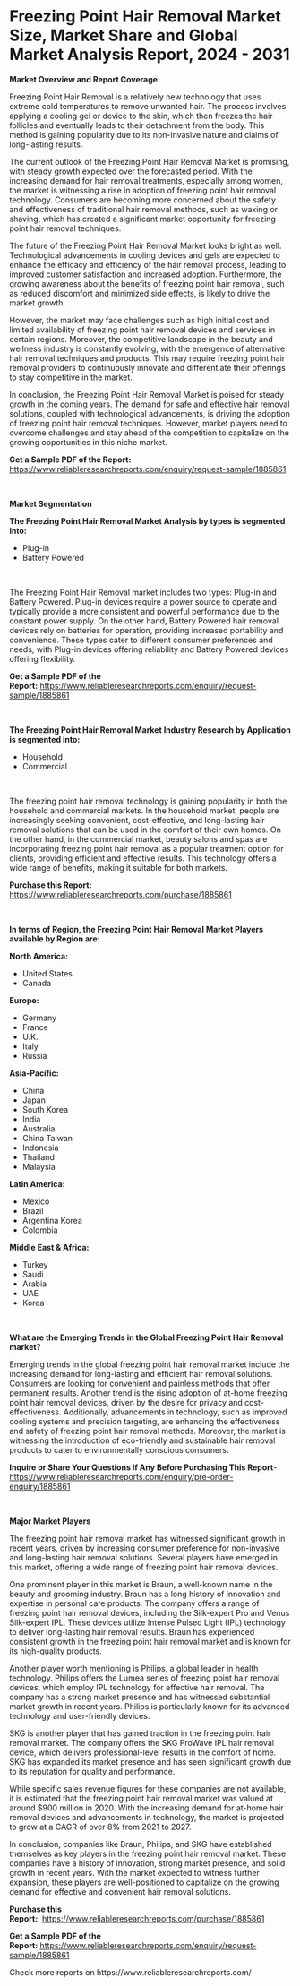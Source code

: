 <p><h1>Freezing Point Hair Removal Market Size, Market Share and Global Market Analysis Report, 2024 - 2031</h1></p><p><strong>Market Overview and Report Coverage</strong></p>
<p><p>Freezing Point Hair Removal is a relatively new technology that uses extreme cold temperatures to remove unwanted hair. The process involves applying a cooling gel or device to the skin, which then freezes the hair follicles and eventually leads to their detachment from the body. This method is gaining popularity due to its non-invasive nature and claims of long-lasting results.</p><p>The current outlook of the Freezing Point Hair Removal Market is promising, with steady growth expected over the forecasted period. With the increasing demand for hair removal treatments, especially among women, the market is witnessing a rise in adoption of freezing point hair removal technology. Consumers are becoming more concerned about the safety and effectiveness of traditional hair removal methods, such as waxing or shaving, which has created a significant market opportunity for freezing point hair removal techniques.</p><p>The future of the Freezing Point Hair Removal Market looks bright as well. Technological advancements in cooling devices and gels are expected to enhance the efficacy and efficiency of the hair removal process, leading to improved customer satisfaction and increased adoption. Furthermore, the growing awareness about the benefits of freezing point hair removal, such as reduced discomfort and minimized side effects, is likely to drive the market growth.</p><p>However, the market may face challenges such as high initial cost and limited availability of freezing point hair removal devices and services in certain regions. Moreover, the competitive landscape in the beauty and wellness industry is constantly evolving, with the emergence of alternative hair removal techniques and products. This may require freezing point hair removal providers to continuously innovate and differentiate their offerings to stay competitive in the market.</p><p>In conclusion, the Freezing Point Hair Removal Market is poised for steady growth in the coming years. The demand for safe and effective hair removal solutions, coupled with technological advancements, is driving the adoption of freezing point hair removal techniques. However, market players need to overcome challenges and stay ahead of the competition to capitalize on the growing opportunities in this niche market.</p></p>
<p><strong>Get a Sample PDF of the Report:</strong> <a href="https://www.reliableresearchreports.com/enquiry/request-sample/1885861">https://www.reliableresearchreports.com/enquiry/request-sample/1885861</a></p>
<p>&nbsp;</p>
<p><strong>Market Segmentation</strong></p>
<p><strong>The Freezing Point Hair Removal Market Analysis by types is segmented into:</strong></p>
<p><ul><li>Plug-in</li><li>Battery Powered</li></ul></p>
<p>&nbsp;</p>
<p><p>The Freezing Point Hair Removal market includes two types: Plug-in and Battery Powered. Plug-in devices require a power source to operate and typically provide a more consistent and powerful performance due to the constant power supply. On the other hand, Battery Powered hair removal devices rely on batteries for operation, providing increased portability and convenience. These types cater to different consumer preferences and needs, with Plug-in devices offering reliability and Battery Powered devices offering flexibility.</p></p>
<p><strong>Get a Sample PDF of the Report:</strong>&nbsp;<a href="https://www.reliableresearchreports.com/enquiry/request-sample/1885861">https://www.reliableresearchreports.com/enquiry/request-sample/1885861</a></p>
<p>&nbsp;</p>
<p><strong>The Freezing Point Hair Removal Market Industry Research by Application is segmented into:</strong></p>
<p><ul><li>Household</li><li>Commercial</li></ul></p>
<p>&nbsp;</p>
<p><p>The freezing point hair removal technology is gaining popularity in both the household and commercial markets. In the household market, people are increasingly seeking convenient, cost-effective, and long-lasting hair removal solutions that can be used in the comfort of their own homes. On the other hand, in the commercial market, beauty salons and spas are incorporating freezing point hair removal as a popular treatment option for clients, providing efficient and effective results. This technology offers a wide range of benefits, making it suitable for both markets.</p></p>
<p><strong>Purchase this Report:</strong>&nbsp; <a href="https://www.reliableresearchreports.com/purchase/1885861">https://www.reliableresearchreports.com/purchase/1885861</a></p>
<p>&nbsp;</p>
<p><strong>In terms of Region, the Freezing Point Hair Removal Market Players available by Region are:</strong></p>
<p>
    <p> <strong> North America: </strong>
        <ul>
            <li>United States</li>
            <li>Canada</li>
        </ul>
        </p> 
    <p> <strong> Europe: </strong>
        <ul>
            <li>Germany</li>
            <li>France</li>
            <li>U.K.</li>
            <li>Italy</li>
            <li>Russia</li>
        </ul>
        </p> 
    <p> <strong> Asia-Pacific: </strong>
        <ul>
            <li>China</li>
            <li>Japan</li>
            <li>South Korea</li>
            <li>India</li>
            <li>Australia</li>
            <li>China Taiwan</li>
            <li>Indonesia</li>
            <li>Thailand</li>
            <li>Malaysia</li>
        </ul>
        </p> 
    <p> <strong> Latin America: </strong>
        <ul>
            <li>Mexico</li>
            <li>Brazil</li>
            <li>Argentina Korea</li>
            <li>Colombia</li>
        </ul>
        </p> 
    <p> <strong> Middle East & Africa: </strong>
        <ul>
            <li>Turkey</li>
            <li>Saudi</li>
            <li>Arabia</li>
            <li>UAE</li>
            <li>Korea</li>
        </ul>
    </p>
    </p>
<p>&nbsp;</p>
<p><strong>What are the Emerging Trends in the Global Freezing Point Hair Removal market?</strong></p>
<p><p>Emerging trends in the global freezing point hair removal market include the increasing demand for long-lasting and efficient hair removal solutions. Consumers are looking for convenient and painless methods that offer permanent results. Another trend is the rising adoption of at-home freezing point hair removal devices, driven by the desire for privacy and cost-effectiveness. Additionally, advancements in technology, such as improved cooling systems and precision targeting, are enhancing the effectiveness and safety of freezing point hair removal methods. Moreover, the market is witnessing the introduction of eco-friendly and sustainable hair removal products to cater to environmentally conscious consumers.</p></p>
<p><strong>Inquire or Share Your Questions If Any Before Purchasing This Report</strong>- <a href="https://www.reliableresearchreports.com/enquiry/pre-order-enquiry/1885861">https://www.reliableresearchreports.com/enquiry/pre-order-enquiry/1885861</a></p>
<p>&nbsp;</p>
<p><strong>Major Market Players</strong></p>
<p><p>The freezing point hair removal market has witnessed significant growth in recent years, driven by increasing consumer preference for non-invasive and long-lasting hair removal solutions. Several players have emerged in this market, offering a wide range of freezing point hair removal devices. </p><p>One prominent player in this market is Braun, a well-known name in the beauty and grooming industry. Braun has a long history of innovation and expertise in personal care products. The company offers a range of freezing point hair removal devices, including the Silk-expert Pro and Venus Silk-expert IPL. These devices utilize Intense Pulsed Light (IPL) technology to deliver long-lasting hair removal results. Braun has experienced consistent growth in the freezing point hair removal market and is known for its high-quality products.</p><p>Another player worth mentioning is Philips, a global leader in health technology. Philips offers the Lumea series of freezing point hair removal devices, which employ IPL technology for effective hair removal. The company has a strong market presence and has witnessed substantial market growth in recent years. Philips is particularly known for its advanced technology and user-friendly devices.</p><p>SKG is another player that has gained traction in the freezing point hair removal market. The company offers the SKG ProWave IPL hair removal device, which delivers professional-level results in the comfort of home. SKG has expanded its market presence and has seen significant growth due to its reputation for quality and performance.</p><p>While specific sales revenue figures for these companies are not available, it is estimated that the freezing point hair removal market was valued at around $900 million in 2020. With the increasing demand for at-home hair removal devices and advancements in technology, the market is projected to grow at a CAGR of over 8% from 2021 to 2027.</p><p>In conclusion, companies like Braun, Philips, and SKG have established themselves as key players in the freezing point hair removal market. These companies have a history of innovation, strong market presence, and solid growth in recent years. With the market expected to witness further expansion, these players are well-positioned to capitalize on the growing demand for effective and convenient hair removal solutions.</p></p>
<p><strong>Purchase this Report:</strong>&nbsp;&nbsp;<a href="https://www.reliableresearchreports.com/purchase/1885861">https://www.reliableresearchreports.com/purchase/1885861</a></p>
<p></p>
<p><strong>Get a Sample PDF of the Report:</strong>&nbsp;<a href="https://www.reliableresearchreports.com/enquiry/request-sample/1885861">https://www.reliableresearchreports.com/enquiry/request-sample/1885861</a></p>
<p>Check more reports on https://www.reliableresearchreports.com/</p>